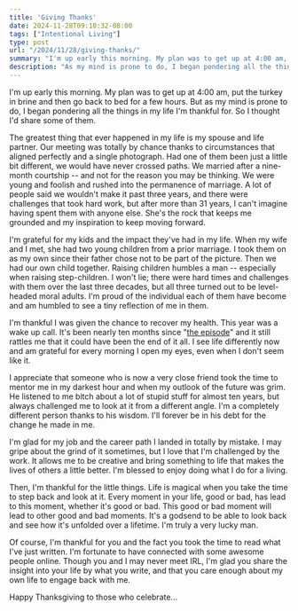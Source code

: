```yaml
---
title: 'Giving Thanks'
date: 2024-11-28T09:10:32-08:00
tags: ["Intentional Living"]
type: post
url: "/2024/11/28/giving-thanks/"
summary: "I'm up early this morning. My plan was to get up at 4:00 am, put the turkey in brine and then go back to bed for a few hours. But as my mind is prone to do, I began pondering all the things in my life I'm thankful for. So I thought I'd share some of them."
description: "As my mind is prone to do, I began pondering all the things in my life I'm thankful for."
---
```


I'm up early this morning. My plan was to get up at 4:00 am, put the turkey in brine and then go back to bed for a few hours. But as my mind is prone to do, I began pondering all the things in my life I'm thankful for. So I thought I'd share some of them.

The greatest thing that ever happened in my life is my spouse and life partner. Our meeting was totally by chance thanks to circumstances that aligned perfectly and a single photograph. Had one of them been just a little bit different, we would have never crossed paths. We married after a nine-month courtship -- and not for the reason you may be thinking. We were young and foolish and rushed into the permanence of marriage. A lot of people said we wouldn't make it past three years, and there were challenges that took hard work, but after more than 31 years, I can't imagine having spent them with anyone else. She's the rock that keeps me grounded and my inspiration to keep moving forward.

I'm grateful for my kids and the impact they've had in my life. When my wife and I met, she had two young children from a prior marriage. I took them on as my own since their father chose not to be part of the picture. Then we had our own child together. Raising children humbles a man -- especially when raising step-children. I won't lie; there were hard times and challenges with them over the last three decades, but all three turned out to be level-headed moral adults. I'm proud of the individual each of them have become and am humbled to see a tiny reflection of me in them.

I'm thankful I was given the chance to recover my health. This year was a wake up call. It's been nearly ten months since "[the episode](/posts/2024/03/06/fragility-of-life/)" and it still rattles me that it could have been the end of it all. I see life differently now and am grateful for every morning I open my eyes, even when I don't seem like it.

I appreciate that someone who is now a very close friend took the time to mentor me in my darkest hour and when my outlook of the future was grim. He listened to me bitch about a lot of stupid stuff for almost ten years, but always challenged me to look at it from a different angle. I'm a completely different person thanks to his wisdom. I'll forever be in his debt for the change he made in me.

I'm glad for my job and the career path I landed in totally by mistake. I may gripe about the grind of it sometimes, but I love that I'm challenged by the work. It allows me to be creative and bring something to life that makes the lives of others a little better. I'm blessed to enjoy doing what I do for a living.

Then, I'm thankful for the little things. Life is magical when you take the time to step back and look at it. Every moment in your life, good or bad, has lead to this moment, whether it's good or bad. This good or bad moment will lead to other good and bad moments. It's a godsend to be able to look back and see how it's unfolded over a lifetime. I'm truly a very lucky man.

Of course, I'm thankful for you and the fact you took the time to read what I've just written. I'm fortunate to have connected with some awesome people online. Though you and I may never meet IRL, I'm glad you share the insight into your life by what you write, and that you care enough about my own life to engage back with me.

Happy Thanksgiving to those who celebrate...